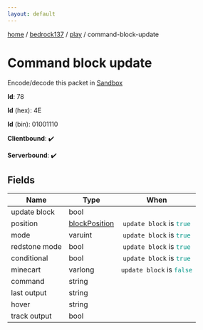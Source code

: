 ```yaml
---
layout: default
---
```


[home](/)  /  [bedrock137](/protocol/bedrock137)  /  [play](/protocol/bedrock137/play)  /  command-block-update

# Command block update

Encode/decode this packet in [Sandbox](../../../sandbox/bedrock137#play.command_block_update)

**Id**: 78

**Id** (hex): 4E

**Id** (bin): 01001110

**Clientbound**: ✔️

**Serverbound**: ✔️

## Fields

Name | Type | When
---|---|:---:
update block | bool | 
position | [blockPosition](/protocol/bedrock137/types/block-position) | <code>update block</code> is <code><span style="color:#009688">true</span></code>
mode | varuint | <code>update block</code> is <code><span style="color:#009688">true</span></code>
redstone mode | bool | <code>update block</code> is <code><span style="color:#009688">true</span></code>
conditional | bool | <code>update block</code> is <code><span style="color:#009688">true</span></code>
minecart | varlong | <code>update block</code> is <code><span style="color:#009688">false</span></code>
command | string | 
last output | string | 
hover | string | 
track output | bool |
